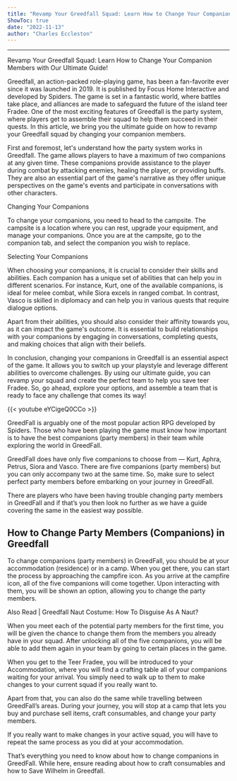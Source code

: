 ```yaml
---
title: "Revamp Your Greedfall Squad: Learn How to Change Your Companion Members with Our Ultimate Guide!"
ShowToc: true 
date: "2022-11-13"
author: "Charles Eccleston"
---
```

*****
Revamp Your Greedfall Squad: Learn How to Change Your Companion Members with Our Ultimate Guide!

Greedfall, an action-packed role-playing game, has been a fan-favorite ever since it was launched in 2019. It is published by Focus Home Interactive and developed by Spiders. The game is set in a fantastic world, where battles take place, and alliances are made to safeguard the future of the island teer Fradee. One of the most exciting features of Greedfall is the party system, where players get to assemble their squad to help them succeed in their quests. In this article, we bring you the ultimate guide on how to revamp your Greedfall squad by changing your companion members.

First and foremost, let's understand how the party system works in Greedfall. The game allows players to have a maximum of two companions at any given time. These companions provide assistance to the player during combat by attacking enemies, healing the player, or providing buffs. They are also an essential part of the game's narrative as they offer unique perspectives on the game's events and participate in conversations with other characters.

Changing Your Companions

To change your companions, you need to head to the campsite. The campsite is a location where you can rest, upgrade your equipment, and manage your companions. Once you are at the campsite, go to the companion tab, and select the companion you wish to replace.

Selecting Your Companions

When choosing your companions, it is crucial to consider their skills and abilities. Each companion has a unique set of abilities that can help you in different scenarios. For instance, Kurt, one of the available companions, is ideal for melee combat, while Siora excels in ranged combat. In contrast, Vasco is skilled in diplomacy and can help you in various quests that require dialogue options.

Apart from their abilities, you should also consider their affinity towards you, as it can impact the game's outcome. It is essential to build relationships with your companions by engaging in conversations, completing quests, and making choices that align with their beliefs.

In conclusion, changing your companions in Greedfall is an essential aspect of the game. It allows you to switch up your playstyle and leverage different abilities to overcome challenges. By using our ultimate guide, you can revamp your squad and create the perfect team to help you save teer Fradee. So, go ahead, explore your options, and assemble a team that is ready to face any challenge that comes its way!

{{< youtube eYCigeQ0CCo >}} 



GreedFall is arguably one of the most popular action RPG developed by Spiders. Those who have been playing the game must know how important is to have the best companions (party members) in their team while exploring the world in GreedFall.
 
GreedFall does have only five companions to choose from — Kurt, Aphra, Petrus, Siora and Vasco. There are five companions (party members) but you can only accompany two at the same time. So, make sure to select perfect party members before embarking on your journey in GreedFall.
 
There are players who have been having trouble changing party members in GreedFall and if that’s you then look no further as we have a guide covering the same in the easiest way possible.
 
## How to Change Party Members (Companions) in Greedfall
 
To change companions (party members) in GreedFall, you should be at your accommodation (residence) or in a camp. When you get there, you can start the process by approaching the campfire icon. As you arrive at the campfire icon, all of the five companions will come together. Upon interacting with them, you will be shown an option, allowing you to change the party members.
 

 
Also Read | Greedfall Naut Costume: How To Disguise As A Naut?
 
When you meet each of the potential party members for the first time, you will be given the chance to change them from the members you already have in your squad. After unlocking all of the five companions, you will be able to add them again in your team by going to certain places in the game.
 
When you get to the Teer Fradee, you will be introduced to your Accommodation, where you will find a crafting table all of your companions waiting for your arrival. You simply need to walk up to them to make changes to your current squad if you really want to.
 
Apart from that, you can also do the same while travelling between GreedFall’s areas. During your journey, you will stop at a camp that lets you buy and purchase sell items, craft consumables, and change your party members.
 
If you really want to make changes in your active squad, you will have to repeat the same process as you did at your accommodation.
 
That’s everything you need to know about how to change companions in GreedFall. While here, ensure reading about how to craft consumables and how to Save Wilhelm in Greedfall.




